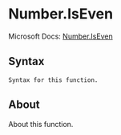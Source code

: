 ---
---

# Number.IsEven

Microsoft Docs: [Number.IsEven](https://docs.microsoft.com/en-us/powerquery-m/number-iseven)

## Syntax

```powerquery-m
Syntax for this function.
```

## About

About this function.

